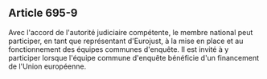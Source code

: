 Article 695-9
----
Avec l'accord de l'autorité judiciaire compétente, le membre national peut
participer, en tant que représentant d'Eurojust, à la mise en place et au
fonctionnement des équipes communes d'enquête. Il est invité à y participer
lorsque l'équipe commune d'enquête bénéficie d'un financement de l'Union
européenne.
